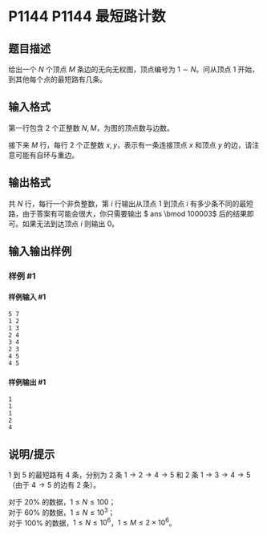 # P1144 P1144 最短路计数

## 题目描述

给出一个 $N$ 个顶点 $M$ 条边的无向无权图，顶点编号为 $1\sim N$。问从顶点 $1$ 开始，到其他每个点的最短路有几条。


## 输入格式

第一行包含 $2$ 个正整数 $N,M$，为图的顶点数与边数。

接下来 $M$ 行，每行 $2$ 个正整数 $x,y$，表示有一条连接顶点 $x$ 和顶点 $y$ 的边，请注意可能有自环与重边。


## 输出格式

共 $N$ 行，每行一个非负整数，第 $i$ 行输出从顶点 $1$ 到顶点 $i$ 有多少条不同的最短路，由于答案有可能会很大，你只需要输出 $ ans \bmod 100003$ 后的结果即可。如果无法到达顶点 $i$ 则输出 $0$。


## 输入输出样例

### 样例 #1

#### 样例输入 #1

```
5 7
1 2
1 3
2 4
3 4
2 3
4 5
4 5
```

#### 样例输出 #1

```
1
1
1
2
4
```

## 说明/提示

$1$ 到 $5$ 的最短路有 $4$ 条，分别为 $2$ 条 $1\to 2\to 4\to 5$ 和 $2$ 条 $1\to 3\to 4\to 5$（由于 $4\to 5$ 的边有 $2$ 条）。

对于 $20\%$ 的数据，$1\le N \le 100$；  
对于 $60\%$ 的数据，$1\le N \le 10^3$；  
对于 $100\%$ 的数据，$1\le N\le10^6$，$1\le M\le 2\times 10^6$。

